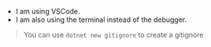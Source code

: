 - I am using VSCode.
- I am also using the terminal instead of the debugger.

> You can use `dotnet new gitignore` to create a gitignore
